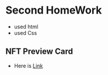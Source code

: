 # Second HomeWork 
* used html
* used Css



## NFT Preview Card
* Here is [Link](https://parqosa.github.io/II-HW--NFT-Preview/)

